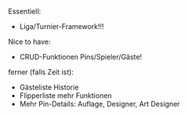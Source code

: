 Essentiell:
- Liga/Turnier-Framework!!!

Nice to have:
- CRUD-Funktionen Pins/Spieler/Gäste!

ferner (falls Zeit ist):
- Gästeliste Historie
- Flipperliste mehr Funktionen
- Mehr Pin-Details: Auflage, Designer, Art Designer